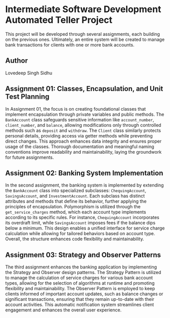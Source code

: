# Intermediate Software Development Automated Teller Project
This project will be developed through several assignments, each building on the previous ones. Ultimately, an entire system will be created to manage bank transactions for clients with one or more bank accounts.

## Author
Lovedeep Singh Sidhu

## Assignment 01: Classes, Encapsulation, and Unit Test Planning
In Assignment 01, the focus is on creating foundational classes that implement encapsulation through private variables and public methods. The `BankAccount` class safeguards sensitive information like `account_number`, `client_number`, and `balance`, allowing modifications only through controlled methods such as `deposit` and `withdraw`. The `Client` class similarly protects personal details, providing access via getter methods while preventing direct changes. This approach enhances data integrity and ensures proper usage of the classes. Thorough documentation and meaningful naming conventions improve readability and maintainability, laying the groundwork for future assignments.

## Assignment 02: Banking System Implementation
In the second assignment, the banking system is implemented by extending the `BankAccount` class into specialized subclasses: `ChequingAccount`, `SavingsAccount`, and `InvestmentAccount`. Each subclass has distinct attributes and methods that define its behavior, further applying the principles of encapsulation. Polymorphism is utilized through the `get_service_charges` method, which each account type implements according to its specific rules. For instance, `ChequingAccount` incorporates its overdraft limit, while `SavingsAccount` imposes fees if the balance dips below a minimum. This design enables a unified interface for service charge calculation while allowing for tailored behaviors based on account type. Overall, the structure enhances code flexibility and maintainability.

## Assignment 03: Strategy and Observer Patterns
The third assignment enhances the banking application by implementing the Strategy and Observer design patterns. The Strategy Pattern is utilized to manage the calculation of service charges for various bank account types, allowing for the selection of algorithms at runtime and promoting flexibility and maintainability. The Observer Pattern is employed to keep clients informed of important account updates, such as balance changes or significant transactions, ensuring that they remain up-to-date with their account activities. This automatic notification system streamlines client engagement and enhances the overall user experience.
